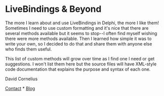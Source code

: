# LiveBindings & Beyond
The more I learn about and use LiveBindings in Delphi, the more I like them! Sometimes I need to use custom formatting and it's nice that there are several methods available but it seems to stop--I often find myself wishing there were more methods available. Then I learned how simple it was to write your own, so I decided to do that and share them with anyone else who finds them useful.

This list of custom methods will grow over time as I find one I need or get suggestions. I won't list them here but the source files will have XML-style code documentation that explains the purpose and syntax of each one.

David Cornelius

[Contact](https://corneliusconcepts.com/contact_us) * [Blog](https://corneliusconcepts.tech)
